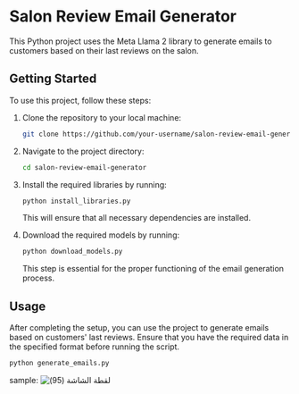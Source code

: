 # Salon Review Email Generator

This Python project uses the Meta Llama 2 library to generate emails to customers based on their last reviews on the salon.

## Getting Started

To use this project, follow these steps:

1. Clone the repository to your local machine:

    ```bash
    git clone https://github.com/your-username/salon-review-email-generator.git
    ```

2. Navigate to the project directory:

    ```bash
    cd salon-review-email-generator
    ```

3. Install the required libraries by running:

    ```bash
    python install_libraries.py
    ```

   This will ensure that all necessary dependencies are installed.

4. Download the required models by running:

    ```bash
    python download_models.py
    ```

   This step is essential for the proper functioning of the email generation process.

## Usage

After completing the setup, you can use the project to generate emails based on customers' last reviews. Ensure that you have the required data in the specified format before running the script.

```bash
python generate_emails.py
```

sample:
![‏‏لقطة الشاشة (95)](https://github.com/shadealarbed/email_generator/assets/82084137/81f02f6e-0c7a-4675-a147-fe8a29614067)
